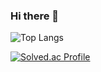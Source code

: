 ### Hi there 👋

<!--
**songu1/songu1** is a ✨ _special_ ✨ repository because its `README.md` (this file) appears on your GitHub profile.

Here are some ideas to get you started:

- 🔭 I’m currently working on ...
- 🌱 I’m currently learning ...
- 👯 I’m looking to collaborate on ...
- 🤔 I’m looking for help with ...
- 💬 Ask me about ...
- 📫 How to reach me: ...
- 😄 Pronouns: ...
- ⚡ Fun fact: ...
-->

<!-- ![Anurag's GitHub stats](https://github-readme-stats.vercel.app/api?username=songu1&show_icons=true&theme=gruvbox_light) -->

![Top Langs](https://github-readme-stats.vercel.app/api/top-langs/?username=songu1&langs_count=3&layout=compact&theme=vue)

[![Solved.ac Profile](http://mazassumnida.wtf/api/v2/generate_badge?boj=syj000)](https://solved.ac/syj000/)
